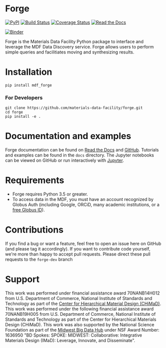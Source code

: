 # Forge
[![PyPI](https://img.shields.io/pypi/v/mdf_forge.svg)](https://pypi.python.org/pypi/mdf-forge) [![Build Status](https://travis-ci.org/materials-data-facility/forge.svg?branch=master)](https://travis-ci.org/materials-data-facility/forge) [![Coverage Status](https://coveralls.io/repos/github/materials-data-facility/forge/badge.svg?branch=master)](https://coveralls.io/github/materials-data-facility/forge?branch=master) [![Read the Docs](https://readthedocs.org/projects/mdf-forge/badge/?version=master)](http://mdf-forge.readthedocs.io/en/master/)

[![Binder](https://mybinder.org/badge_logo.svg)](https://mybinder.org/v2/gh/materials-data-facility/forge/master)


Forge is the Materials Data Facility Python package to interface and leverage the MDF Data Discovery service. Forge allows users to perform simple queries and facilitiates moving and synthesizing results.

# Installation

```
pip install mdf_forge
```

### For Developers
```
git clone https://github.com/materials-data-facility/forge.git
cd forge
pip install -e .
```

# Documentation and examples
Forge documentation can be found on [Read the Docs](https://mdf-forge.readthedocs.io/en/master/) and [GitHub](https://github.com/materials-data-facility/forge/tree/master/docs/).
Tutorials and examples can be found in the `docs` directory. The Jupyter notebooks can be viewed on GitHub or run interactively with [Jupyter](http://jupyter.org/install).

# Requirements
* Forge requires Python 3.5 or greater.
* To access data in the MDF, you must have an account recognized by Globus Auth (including Google, ORCiD, many academic institutions, or a [free Globus ID](https://www.globusid.org/create)).

# Contributions
If you find a bug or want a feature, feel free to open an issue here on GitHub (and please tag it accordingly). If you want to contribute code yourself, we're more than happy to accept pull requests. Please direct these pull requests to the `forge-dev` branch

# Support
This work was performed under financial assistance award 70NANB14H012 from U.S. Department of Commerce, National Institute of Standards and Technology as part of the [Center for Hierarchical Material Design (CHiMaD)](http://chimad.northwestern.edu). This work was performed under the following financial assistance award 70NANB19H005 from U.S. Department of Commerce, National Institute of Standards and Technology as part of the Center for Hierarchical Materials Design (CHiMaD). This work was also supported by the National Science Foundation as part of the [Midwest Big Data Hub](http://midwestbigdatahub.org) under NSF Award Number: 1636950 "BD Spokes: SPOKE: MIDWEST: Collaborative: Integrative Materials Design (IMaD): Leverage, Innovate, and Disseminate".

